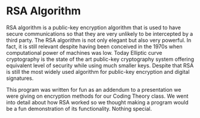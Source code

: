 # RSA Algorithm #

RSA algorithm is a public-key encryption algorithm that is used to have secure communications so that they are very unlikely to be intercepted by a third party. The RSA algorithm is not only elegant but also very powerful. In fact, it is still relevant despite having been conceived in the 1970s when computational power of machines was low. Today Elliptic curve cryptography is the state of the art public-key cryptography system offering equivalent level of security while using much smaller keys. Despite that RSA is still the most widely used algorithm for public-key encryption and digital signatures.

This program was written for fun as an addendum to a presentation we were giving on encryption methods for our Coding Theory class. We went into detail about how RSA worked so we thought making a program would be a fun demonstration of its functionality. Nothing special.
